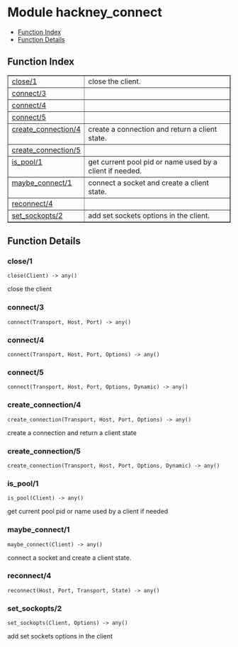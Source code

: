

# Module hackney_connect #
* [Function Index](#index)
* [Function Details](#functions)


<a name="index"></a>

## Function Index ##


<table width="100%" border="1" cellspacing="0" cellpadding="2" summary="function index"><tr><td valign="top"><a href="#close-1">close/1</a></td><td>close the client.</td></tr><tr><td valign="top"><a href="#connect-3">connect/3</a></td><td></td></tr><tr><td valign="top"><a href="#connect-4">connect/4</a></td><td></td></tr><tr><td valign="top"><a href="#connect-5">connect/5</a></td><td></td></tr><tr><td valign="top"><a href="#create_connection-4">create_connection/4</a></td><td>create a connection and return a client state.</td></tr><tr><td valign="top"><a href="#create_connection-5">create_connection/5</a></td><td></td></tr><tr><td valign="top"><a href="#is_pool-1">is_pool/1</a></td><td>get current pool pid or name used by a client if needed.</td></tr><tr><td valign="top"><a href="#maybe_connect-1">maybe_connect/1</a></td><td>connect a socket and create a client state.</td></tr><tr><td valign="top"><a href="#reconnect-4">reconnect/4</a></td><td></td></tr><tr><td valign="top"><a href="#set_sockopts-2">set_sockopts/2</a></td><td>add set sockets options in the client.</td></tr></table>


<a name="functions"></a>

## Function Details ##

<a name="close-1"></a>

### close/1 ###

`close(Client) -> any()`


close the client



<a name="connect-3"></a>

### connect/3 ###

`connect(Transport, Host, Port) -> any()`


<a name="connect-4"></a>

### connect/4 ###

`connect(Transport, Host, Port, Options) -> any()`


<a name="connect-5"></a>

### connect/5 ###

`connect(Transport, Host, Port, Options, Dynamic) -> any()`


<a name="create_connection-4"></a>

### create_connection/4 ###

`create_connection(Transport, Host, Port, Options) -> any()`

create a connection and return a client state
<a name="create_connection-5"></a>

### create_connection/5 ###

`create_connection(Transport, Host, Port, Options, Dynamic) -> any()`


<a name="is_pool-1"></a>

### is_pool/1 ###

`is_pool(Client) -> any()`

get current pool pid or name used by a client if needed
<a name="maybe_connect-1"></a>

### maybe_connect/1 ###

`maybe_connect(Client) -> any()`

connect a socket and create a client state.

<a name="reconnect-4"></a>

### reconnect/4 ###

`reconnect(Host, Port, Transport, State) -> any()`


<a name="set_sockopts-2"></a>

### set_sockopts/2 ###

`set_sockopts(Client, Options) -> any()`

add set sockets options in the client
